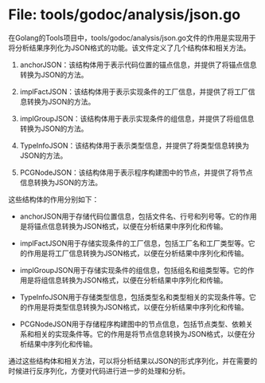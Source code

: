 # File: tools/godoc/analysis/json.go

在Golang的Tools项目中，tools/godoc/analysis/json.go文件的作用是实现用于将分析结果序列化为JSON格式的功能。该文件定义了几个结构体和相关方法。

1. anchorJSON：该结构体用于表示代码位置的锚点信息，并提供了将锚点信息转换为JSON的方法。

2. implFactJSON：该结构体用于表示实现条件的工厂信息，并提供了将工厂信息转换为JSON的方法。

3. implGroupJSON：该结构体用于表示实现条件的组信息，并提供了将组信息转换为JSON的方法。

4. TypeInfoJSON：该结构体用于表示类型信息，并提供了将类型信息转换为JSON的方法。

5. PCGNodeJSON：该结构体用于表示程序构建图中的节点，并提供了将节点信息转换为JSON的方法。

这些结构体的作用分别如下：

- anchorJSON用于存储代码位置信息，包括文件名、行号和列号等。它的作用是将锚点信息转换为JSON格式，以便在分析结果中序列化和传输。

- implFactJSON用于存储实现条件的工厂信息，包括工厂名和工厂类型等。它的作用是将工厂信息转换为JSON格式，以便在分析结果中序列化和传输。

- implGroupJSON用于存储实现条件的组信息，包括组名和组类型等。它的作用是将组信息转换为JSON格式，以便在分析结果中序列化和传输。

- TypeInfoJSON用于存储类型信息，包括类型名和类型相关的实现条件等。它的作用是将类型信息转换为JSON格式，以便在分析结果中序列化和传输。

- PCGNodeJSON用于存储程序构建图中的节点信息，包括节点类型、依赖关系和相关的实现条件等。它的作用是将节点信息转换为JSON格式，以便在分析结果中序列化和传输。

通过这些结构体和相关方法，可以将分析结果以JSON的形式序列化，并在需要的时候进行反序列化，方便对代码进行进一步的处理和分析。

